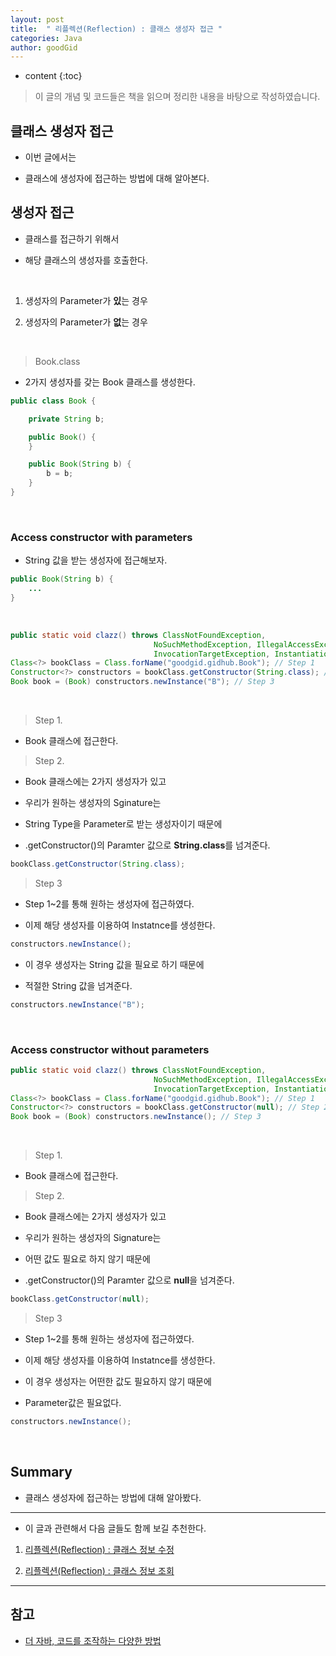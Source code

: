 ```yaml
---
layout: post
title:  " 리플렉션(Reflection) : 클래스 생성자 접근 "
categories: Java
author: goodGid
---
```

* content
{:toc}

> 이 글의 개념 및 코드들은 책을 읽으며 정리한 내용을 바탕으로 작성하였습니다.

## 클래스 생성자 접근

* 이번 글에서는 

* 클래스에 생성자에 접근하는 방법에 대해 알아본다.

## 생성자 접근

* 클래스를 접근하기 위해서

* 해당 클래스의 생성자를 호출한다.

<br>

1. 생성자의 Parameter가 **있**는 경우

2. 생성자의 Parameter가 **없**는 경우









<br>


> Book.class

* 2가지 생성자를 갖는 Book 클래스를 생성한다.

```java
public class Book {

    private String b;

    public Book() {
    }

    public Book(String b) {
        b = b;
    }
}
```

<br>

### Access constructor with parameters

* String 값을 받는 생성자에 접근해보자.

``` java
public Book(String b) {
    ...
}
```

<br>

``` java
public static void clazz() throws ClassNotFoundException, 
                                NoSuchMethodException, IllegalAccessException,
                                InvocationTargetException, InstantiationException {
Class<?> bookClass = Class.forName("goodgid.gidhub.Book"); // Step 1
Constructor<?> constructors = bookClass.getConstructor(String.class); // Step 2
Book book = (Book) constructors.newInstance("B"); // Step 3
```

<br>

> Step 1.

* Book 클래스에 접근한다.


> Step 2.

* Book 클래스에는 2가지 생성자가 있고

* 우리가 원하는 생성자의 Sginature는

* String Type을 Parameter로 받는 생성자이기 때문에

* .getConstructor()의 Paramter 값으로 **String.class**를 넘겨준다.

``` java
bookClass.getConstructor(String.class);
```

> Step 3

* Step 1~2를 통해 원하는 생성자에 접근하였다.

* 이제 해당 생성자를 이용하여 Instatnce를 생성한다.

``` java
constructors.newInstance();
```

* 이 경우 생성자는 String 값을 필요로 하기 때문에 

* 적절한 String 값을 넘겨준다.

``` java
constructors.newInstance("B");
```

<br>

### Access constructor without parameters

``` java
public static void clazz() throws ClassNotFoundException, 
                                NoSuchMethodException, IllegalAccessException,
                                InvocationTargetException, InstantiationException {
Class<?> bookClass = Class.forName("goodgid.gidhub.Book"); // Step 1
Constructor<?> constructors = bookClass.getConstructor(null); // Step 2
Book book = (Book) constructors.newInstance(); // Step 3
```

<br>

> Step 1.

* Book 클래스에 접근한다.

> Step 2.

* Book 클래스에는 2가지 생성자가 있고

* 우리가 원하는 생성자의 Signature는

* 어떤 값도 필요로 하지 않기 때문에

* .getConstructor()의 Paramter 값으로 **null**을 넘겨준다.

``` java
bookClass.getConstructor(null);
```

> Step 3

* Step 1~2를 통해 원하는 생성자에 접근하였다.

* 이제 해당 생성자를 이용하여 Instatnce를 생성한다.

* 이 경우 생성자는 어떤한 값도 필요하지 않기 때문에 

* Parameter값은 필요없다.

``` java
constructors.newInstance();
```

<br>


## Summary

* 클래스 생성자에 접근하는 방법에 대해 알아봤다.

---

* 이 글과 관련해서 다음 글들도 함께 보길 추천한다.

1. [리플렉션(Reflection) : 클래스 정보 수정]({{site.url}}/Java-Reflection-Modify-Class-Information/)

1. [리플렉션(Reflection) : 클래스 정보 조회]({{site.url}}/Java-Reflection-Class-Info-Query/)

---

## 참고

* [더 자바, 코드를 조작하는 다양한 방법](https://www.inflearn.com/course/the-java-code-manipulation#)
